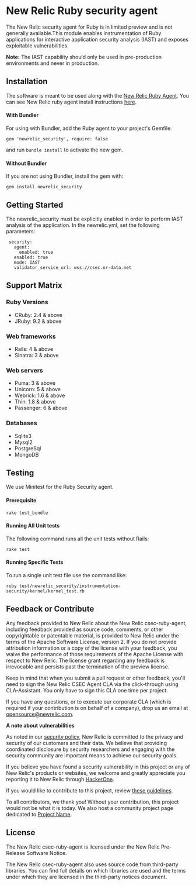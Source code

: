 # New Relic Ruby security agent

The New Relic security agent for Ruby is in limited preview and is not generally available.This module enables instrumentation of Ruby applications for interactive application security analysis (IAST) and exposes exploitable vulnerabilities. 

**Note:** The IAST capability should only be used in pre-production environments and never in production. 

## Installation

The software is meant to be used along with the [New Relic Ruby Agent](https://github.com/newrelic/newrelic-ruby-agent). You can see New Relic ruby agent install instructions [here](https://github.com/newrelic/newrelic-ruby-agent#installing-and-using).

#### With Bundler
For using with Bundler, add the Ruby agent to your project's Gemfile.

```
gem 'newrelic_security', require: false
```

and run `bundle install` to activate the new gem.

#### Without Bundler
If you are not using Bundler, install the gem with:

```
gem install newrelic_security
```

## Getting Started
The newrelic_security must be explicitly enabled in order to perform IAST analysis of the application. In the newrelic.yml, set the following parameters:

```
 security:
   agent:
     enabled: true
   enabled: true
   mode: IAST
   validator_service_url: wss://csec.nr-data.net
```

## Support Matrix
### Ruby Versions
- CRuby: 2.4 & above
- JRuby: 9.2 & above
### Web frameworks
- Rails: 4 & above
- Sinatra: 3 & above
### Web servers
- Puma: 3 & above
- Unicorn: 5 & above
- Webrick: 1.6 & above
- Thin: 1.8 & above
- Passenger: 6 & above
### Databases
- Sqlite3
- Mysql2
- PostgreSql
- MongoDB

## Testing
We use Minitest for the Ruby Security agent.
#### Prerequisite
```
rake test_bundle
```
#### Running All Unit tests
The following command runs all the unit tests without Rails:
```
rake test
```
#### Running Specific Tests
To run a single unit test file use the command like:
```
ruby test/newrelic_security/instrumentation-security/kernel/kernel_test.rb
```

## Feedback or Contribute

Any feedback provided to New Relic about the New Relic csec-ruby-agent, including feedback provided as source code, comments, or other copyrightable or patentable material, is provided to New Relic under the terms of the Apache Software License, version 2. If you do not provide attribution information or a copy of the license with your feedback, you waive the performance of those requirements of the Apache License with respect to New Relic. The license grant regarding any feedback is irrevocable and persists past the termination of the preview license.

Keep in mind that when you submit a pull request or other feedback, you'll need to sign the New Relic CSEC Agent CLA via the click-through using CLA-Assistant. You only have to sign this CLA one time per project.

If you have any questions, or to execute our corporate CLA (which is required if your contribution is on behalf of a company), drop us an email at opensource@newrelic.com.

**A note about vulnerabilities**

As noted in our [security policy](../../security/policy), New Relic is committed to the privacy and security of our customers and their data. We believe that providing coordinated disclosure by security researchers and engaging with the security community are important means to achieve our security goals.

If you believe you have found a security vulnerability in this project or any of New Relic's products or websites, we welcome and greatly appreciate you reporting it to New Relic through [HackerOne](https://hackerone.com/newrelic).

If you would like to contribute to this project, review [these guidelines](./CONTRIBUTING.md).

To all contributors, we thank you!  Without your contribution, this project would not be what it is today.  We also host a community project page dedicated to [Project Name](<LINK TO https://opensource.newrelic.com/projects/... PAGE>).

## License
The New Relic csec-ruby-agent is licensed under the New Relic Pre-Release Software Notice.

The New Relic csec-ruby-agent also uses source code from third-party libraries. You can find full details on which libraries are used and the terms under which they are licensed in the third-party notices document.
